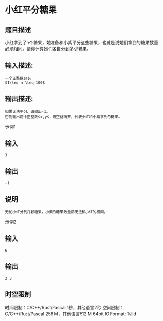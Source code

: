 # 小红平分糖果

## 题目描述

小红拿到了$n$个糖果，她准备和小紫平分这些糖果，也就是说她们拿到的糖果数量必须相同。请你计算她们各自分到多少糖果。

## 输入描述:
    
    
    一个正整数$n$。  
    $1\leq n \leq 100$

## 输出描述:
    
    
    如果无法平分，请输出-1。  
    否则输出两个正整数$x,y$，用空格隔开，代表小红和小紫拿到的糖果。

示例1 

## 输入
    
    
    3

## 输出
    
    
    -1

## 说明
    
    
    无论小红分到几颗糖果，小紫的糖果数量都无法和小红的相同。

示例2 

## 输入
    
    
    6

## 输出
    
    
    3 3


## 时空限制

时间限制：C/C++/Rust/Pascal 1秒，其他语言2秒
空间限制：C/C++/Rust/Pascal 256 M，其他语言512 M
64bit IO Format: %lld